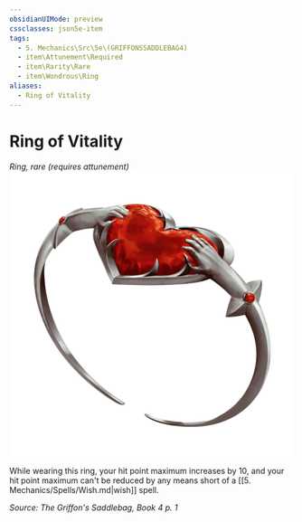 ```yaml
---
obsidianUIMode: preview
cssclasses: json5e-item
tags:
  - 5. Mechanics\Src\5e\(GRIFFONSSADDLEBAG4)
  - item\Attunement\Required
  - item\Rarity\Rare
  - item\Wondrous\Ring
aliases:
  - Ring of Vitality
---
```

# Ring of Vitality
*Ring, rare (requires attunement)*  
![](https://raw.githubusercontent.com/TheGiddyLimit/homebrew-img/main/img/GriffonsSaddlebag4/Items/Ring-of-Vitality.webp#right)  


While wearing this ring, your hit point maximum increases by 10, and your hit point maximum can't be reduced by any means short of a [[5. Mechanics/Spells/Wish.md\|wish]] spell.

*Source: The Griffon's Saddlebag, Book 4 p. 1*
